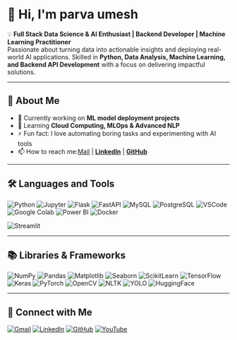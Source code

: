 # 👋 Hi, I'm parva umesh

💡 **Full Stack Data Science & AI Enthusiast | Backend Developer | Machine Learning Practitioner**  
Passionate about turning data into actionable insights and deploying real-world AI applications. Skilled in **Python, Data Analysis, Machine Learning, and Backend API Development** with a focus on delivering impactful solutions.

---

## 🚀 About Me

- 🔭 Currently working on **ML model deployment projects**  
- 🌱 Learning **Cloud Computing, MLOps & Advanced NLP**  
- ⚡ Fun fact: I love automating boring tasks and experimenting with AI tools  
- 📫 How to reach me:[Mail](mailto:parvaumesh8811@gmail.com) | **[LinkedIn](https://linkedin.com/in/parva-umesh)** | **[GitHub](https://github.com/parvaumesh)** 

---

## 🛠 Languages and Tools

![Python](https://img.shields.io/badge/Python-3776AB?style=for-the-badge&logo=python&logoColor=white)
![Jupyter](https://img.shields.io/badge/Jupyter-F37626?style=for-the-badge&logo=jupyter&logoColor=white)
![Flask](https://img.shields.io/badge/Flask-000000?style=for-the-badge&logo=flask&logoColor=white)
![FastAPI](https://img.shields.io/badge/FastAPI-009688?style=for-the-badge&logo=fastapi&logoColor=white)
![MySQL](https://img.shields.io/badge/MySQL-005C84?style=for-the-badge&logo=mysql&logoColor=white)
![PostgreSQL](https://img.shields.io/badge/PostgreSQL-316192?style=for-the-badge&logo=postgresql&logoColor=white)
![VSCode](https://img.shields.io/badge/VSCode-007ACC?style=for-the-badge&logo=visual-studio-code&logoColor=white)
![Google Colab](https://img.shields.io/badge/GoogleColab-F9AB00?style=for-the-badge&logo=googlecolab&logoColor=white)
![Power BI](https://img.shields.io/badge/PowerBI-F2C811?style=for-the-badge&logo=powerbi&logoColor=black)
![Docker](https://img.shields.io/badge/Docker-2496ED?style=for-the-badge&logo=docker&logoColor=white)

![Streamlit](https://img.shields.io/badge/Streamlit-FF4B4B?style=for-the-badge&logo=streamlit&logoColor=white)

---

## 📚 Libraries & Frameworks

![NumPy](https://img.shields.io/badge/NumPy-013243?style=for-the-badge&logo=numpy&logoColor=white)
![Pandas](https://img.shields.io/badge/Pandas-150458?style=for-the-badge&logo=pandas&logoColor=white)
![Matplotlib](https://img.shields.io/badge/Matplotlib-11557c?style=for-the-badge)
![Seaborn](https://img.shields.io/badge/Seaborn-9C27B0?style=for-the-badge)
![ScikitLearn](https://img.shields.io/badge/ScikitLearn-F7931E?style=for-the-badge&logo=scikit-learn&logoColor=white)
![TensorFlow](https://img.shields.io/badge/TensorFlow-FF6F00?style=for-the-badge&logo=tensorflow&logoColor=white)
![Keras](https://img.shields.io/badge/Keras-D00000?style=for-the-badge&logo=keras&logoColor=white)
![PyTorch](https://img.shields.io/badge/PyTorch-EE4C2C?style=for-the-badge&logo=pytorch&logoColor=white)
![OpenCV](https://img.shields.io/badge/OpenCV-5C3EE8?style=for-the-badge&logo=opencv&logoColor=white)
![NLTK](https://img.shields.io/badge/NLTK-154734?style=for-the-badge)
![YOLO](https://img.shields.io/badge/YOLO-00FFFF?style=for-the-badge)
![HuggingFace](https://img.shields.io/badge/HuggingFace-FFD21E?style=for-the-badge&logo=huggingface&logoColor=black)


---

## 🤝 Connect with Me
[![Gmail](https://img.shields.io/badge/Gmail-D14836?style=for-the-badge&logo=gmail&logoColor=white)](mailto:parvaumesh8811@gmail.com)
[![LinkedIn](https://img.shields.io/badge/LinkedIn-0A66C2?style=for-the-badge&logo=linkedin&logoColor=white)](https://linkedin.com/in/parva-umesh)
[![GitHub](https://img.shields.io/badge/GitHub-100000?style=for-the-badge&logo=github&logoColor=white)](https://github.com/YOUR-parvaumesh)
[![YouTube](https://img.shields.io/badge/YouTube-FF0000?style=for-the-badge&logo=youtube&logoColor=white)](https://youtube.com/@MRUmeshParva)

